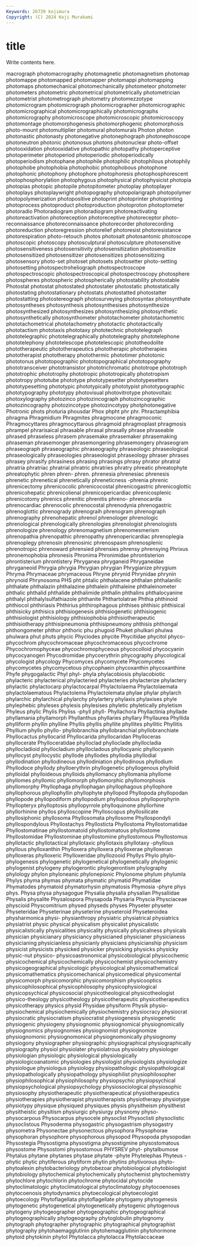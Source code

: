 ```yaml
---
Keywords: 26739 kojimura
Copyright: (C) 2024 Koji Murakami
---
```


# title

Write contents here.



macrograph photomacrography photomagnetic photomagnetism
photomap photomappe photomapped photomapper photomappi photomapping photomaps photomechanical photomechanically photometeor
photometer photometers photometric photometrical photometrically photometrician photometrist photometrograph photometry photomezzotype
photomicrogram photomicrograph photomicrographer photomicrographic photomicrographical photomicrographically photomicrographs photomicrography photomicroscope photomicroscopic
photomicroscopy photomontage photomorphogenesis photomorphogenic photomorphosis photo-mount photomultiplier photomural photomurals Photon
photon photonastic photonasty photonegative photonephograph photonephoscope photoneutron photonic photonosus photons
photonuclear photo-offset photooxidation photooxidative photopathic photopathy photoperceptive photoperimeter photoperiod photoperiodic
photoperiodically photoperiodism photophane photophile photophilic photophilous photophily photophobe photophobia photophobic
photophobous photophone photophonic photophony photophore photophoresis photophosphorescent photophosphorylation photophygous photophysical
photophysicist photopia photopias photopic photopile photopitometer photoplay photoplayer photoplays photoplaywright
photopography photopolarigraph photopolymer photopolymerization photopositive photoprint photoprinter photoprinting photoprocess photoproduct
photoproduction photoproton photoptometer photoradio Photoradiogram photoradiogram photoreactivating photoreactivation photoreception photoreceptive
photoreceptor photo-reconnaissance photoreconnaissance photorecorder photorecording photoreduction photoregression photorelief photoresist photoresistance
photorespiration photo-retouch photos photosalt photosantonic photoscope photoscopic photoscopy photosculptural photosculpture
photosensitive photosensitiveness photosensitivity photosensitization photosensitize photosensitized photosensitizer photosensitizes photosensitizing photosensory
photo-set photoset photosets photosetter photo-setting photosetting photospectroheliograph photospectroscope photospectroscopic photospectroscopical
photospectroscopy photosphere photospheres photospheric photospherically photostability photostable Photostat photostat photostated
photostater photostatic photostatically photostating photostationary photostats photostatted photostatter photostatting photostereograph
photosurveying photosyntax photosynthate photosyntheses photosynthesis photosynthesises photosynthesize photosynthesized photosynthesizes photosynthesizing
photosynthetic photosynthetically photosynthometer phototachometer phototachometric phototachometrical phototachometry phototactic phototactically phototactism
phototaxis phototaxy phototechnic phototelegraph phototelegraphic phototelegraphically phototelegraphy phototelephone phototelephony phototelescope
phototelescopic phototheodolite phototherapeutic phototherapeutics phototherapic phototherapies phototherapist phototherapy photothermic phototimer
phototonic phototonus phototopographic phototopographical phototopography phototransceiver phototransistor phototrichromatic phototrope phototroph
phototrophic phototrophy phototropic phototropically phototropism phototropy phototube phototype phototypesetter phototypesetters
phototypesetting phototypic phototypically phototypist phototypographic phototypography phototypy photovisual photovitrotype photovoltaic
photoxylography photozinco photozincograph photozincographic photozincography photozincotype photozincotypy photphotonegative Photronic phots
photuria phousdar Phox phpht phr phr. Phractamphibia phragma Phragmidium Phragmites
phragmocone phragmoconic Phragmocyttares phragmocyttarous phragmoid phragmoplast phragmosis phrampel phrarisaical phrasable
phrasal phrasally phrase phraseable phrased phraseless phrasem phrasemake phrasemaker phrasemaking
phraseman phrasemonger phrasemongering phrasemongery phraseogram phraseograph phraseographic phraseography phraseologic phraseological
phraseologically phraseologies phraseologist phraseology phraser phrases phrasey phrasify phrasiness phrasing
phrasings phrasy phrator phratral phratria phratriac phratrial phratric phratries phratry
phreatic phreatophyte phreatophytic phren phren- phren. phrenesia phrenesiac phrenesis phrenetic
phrenetical phrenetically phreneticness -phrenia phrenic phrenicectomy phrenicocolic phrenicocostal phrenicogastric phrenicoglottic
phrenicohepatic phrenicolienal phrenicopericardiac phrenicosplenic phrenicotomy phrenics phrenitic phrenitis phreno- phrenocardia
phrenocardiac phrenocolic phrenocostal phrenodynia phrenogastric phrenoglottic phrenogrady phrenograih phrenogram phrenograph
phrenography phrenohepatic phrenol phrenologer phrenologic phrenological phrenologically phrenologies phrenologist phrenologists
phrenologize phrenology phrenomagnetism phrenomesmerism phrenopathia phrenopathic phrenopathy phrenopericardiac phrenoplegia phrenoplegy
phrenosin phrenosinic phrenospasm phrenosplenic phrenotropic phrenoward phrensied phrensies phrensy phrensying
Phrixus phronemophobia phronesis Phronima Phronimidae phrontisterion phrontisterium phrontistery Phryganea phryganeid
Phryganeidae phryganeoid Phrygia phrygia Phrygian phrygian Phrygianize phrygium Phryma Phrymaceae
phrymaceous Phryne phrynid Phrynidae phrynin phrynoid Phrynosoma PHS pht phtalic
phthalacene phthalan phthalanilic phthalate phthalazin phthalazine phthalein phthaleine phthaleinometer phthalic
phthalid phthalide phthalimide phthalin phthalins phthalocyanine phthalyl phthalylsulfathiazole phthanite Phthartolatrae
Phthia phthinoid phthiocol phthiriasis Phthirius phthirophagous phthises phthisic phthisical phthisicky
phthisics phthisiogenesis phthisiogenetic phthisiogenic phthisiologist phthisiology phthisiophobia phthisiotherapeutic phthisiotherapy phthisipneumonia
phthisipneumony phthisis phthongal phthongometer phthor phthoric phu phugoid Phuket phulkari
phulwa phulwara phut phuts phycic Phyciodes phycite Phycitidae phycitol phyco-
phycochrom phycochromaceae phycochromaceous phycochrome Phycochromophyceae phycochromophyceous phycocolloid phycocyanin phycocyanogen Phycodromidae
phycoerythrin phycography phycological phycologist phycology Phycomyces phycomycete Phycomycetes phycomycetes phycomycetous
phycophaein phycoxanthin phycoxanthine Phyfe phygogalactic Phyl phyl- phyla phylacobiosis phylacobiotic
phylacteric phylacterical phylacteried phylacteries phylacterize phylactery phylactic phylactocarp phylactocarpal Phylactolaema
Phylactolaemata phylactolaematous Phylactolema Phylactolemata phylae phylar phylarch phylarchic phylarchical phylarchy
phylartery phylaxis phylaxises phyle phylephebic phyleses phylesis phylesises phyletic phyletically
phyletism Phyleus phylic Phylis Phyliss -phyll phyll- Phyllachora Phyllactinia phyllade
phyllamania phyllamorph Phyllanthus phyllaries phyllary Phyllaurea Phyllida phylliform phyllin phylline
Phyllis phyllis phyllite phyllites phyllitic Phyllitis Phyllium phyllo phyllo- phyllobranchia
phyllobranchial phyllobranchiate Phyllocactus phyllocarid Phyllocarida phyllocaridan Phylloceras phyllocerate Phylloceratidae phylloclad
phylloclade phyllocladia phyllocladioid phyllocladium phyllocladous phyllocyanic phyllocyanin phyllocyst phyllocystic phyllode
phyllodes phyllodia phyllodial phyllodination phyllodineous phyllodiniation phyllodinous phyllodium Phyllodoce phyllody
phylloerythrin phyllogenetic phyllogenous phylloid phylloidal phylloideous phylloids phyllomancy phyllomania phyllome
phyllomes phyllomic phyllomorph phyllomorphic phyllomorphosis phyllomorphy Phyllophaga phyllophagan phyllophagous phyllophore
phyllophorous phyllophyllin phyllophyte phyllopod Phyllopoda phyllopodan phyllopode phyllopodiform phyllopodium phyllopodous
phylloporphyrin Phyllopteryx phylloptosis phyllopyrrole phylloquinone phyllorhine phyllorhinine phyllos phylloscopine Phylloscopus
phyllosilicate phyllosiphonic phyllosoma Phyllosomata phyllosome Phyllospondyli phyllospondylous Phyllostachys Phyllosticta Phyllostoma
Phyllostomatidae Phyllostomatinae phyllostomatoid phyllostomatous phyllostome Phyllostomidae Phyllostominae phyllostomine phyllostomous Phyllostomus
phyllotactic phyllotactical phyllotaxic phyllotaxis phyllotaxy -phyllous phyllous phylloxanthin Phylloxera phylloxera
phylloxerae phylloxeran phylloxeras phylloxeric Phylloxeridae phyllozooid Phyllys Phylo phylo- phylogenesis
phylogenetic phylogenetical phylogenetically phylogenic phylogenist phylogeny phylogerontic phylogerontism phylography phylology
phylon phyloneanic phylonepionic Phylonome phylum phylumla Phylys phyma phymas phymata
phymatic phymatid Phymatidae Phymatodes phymatoid phymatorhysin phymatosis Phymosia -phyre phys
phys. Physa physa physagogue Physalia physalia physalian Physaliidae Physalis physalite
Physalospora Physapoda Physaria Physcia Physciaceae physcioid Physcomitrium physed physeds physes
Physeter physeter Physeteridae Physeterinae physeterine physeteroid Physeteroidea physharmonica physi- physianthropy
physiatric physiatrical physiatrics physiatrist physic physical physicalism physicalist physicalistic physicalistically
physicalities physicality physically physicalness physicals physician physicianary physiciancy physicianed physicianer
physicianess physicianing physicianless physicianly physicians physicianship physicism physicist physicists physicked
physicker physicking physicks physicky physic-nut physico- physicoastronomical physicobiological physicochemic physicochemical
physicochemically physicochemist physicochemistry physicogeographical physicologic physicological physicomathematical physicomathematics physicomechanical physicomedical
physicomental physicomorph physicomorphic physicomorphism physicooptics physicophilosophical physicophilosophy physicophysiological physicopsychical physicosocial
physicotheological physicotheologist physico-theology physicotheology physicotherapeutic physicotherapeutics physicotherapy physics physid Physidae
physiform Physik physio- physiochemical physiochemically physiochemistry physiocracy physiocrat physiocratic physiocratism
physiocratist physiogenesis physiogenetic physiogenic physiogeny physiognomic physiognomical physiognomically physiognomics physiognomies
physiognomist physiognomize physiognomonic physiognomonical physiognomonically physiognomy physiogony physiographer physiographic physiographical
physiographically physiography physiol physiolater physiolatrous physiolatry physiologer physiologian physiologic physiological
physiologically physiologicoanatomic physiologies physiologist physiologists physiologize physiologue physiologus physiology physiopathologic
physiopathological physiopathologically physiopathology physiophilist physiophilosopher physiophilosophical physiophilosophy physiopsychic physiopsychical physiopsychological
physiopsychology physiosociological physiosophic physiosophy physiotherapeutic physiotherapeutical physiotherapeutics physiotherapies physiotherapist physiotherapists
physiotherapy physiotype physiotypy physique physiqued physiques physis physitheism physitheist physitheistic
physitism physiurgic physiurgy physnomy physo- physocarpous Physocarpus physocele physoclist Physoclisti
physoclistic physoclistous Physoderma physogastric physogastrism physogastry physometra Physonectae physonectous physophora
Physophorae physophoran physophore physophorous physopod Physopoda physopodan Physostegia Physostigma physostigma
physostigmine physostomatous physostome Physostomi physostomous PHYSREV phyt- phytalbumose Phytalus phytane
phytanes phytase phytate -phyte Phytelephas Phyteus -phytic phytic phytiferous phytiform
phytin phytins phytivorous phyto- phytoalexin phytobacteriology phytobezoar phytobiological phytobiologist phytobiology
phytochemical phytochemically phytochemist phytochemistry phytochlore phytochlorin phytochrome phytocidal phytocide phytoclimatologic
phytoclimatological phytoclimatology phytocoenoses phytocoenosis phytodynamics phytoecological phytoecologist phytoecology Phytoflagellata phytoflagellate
phytogamy phytogenesis phytogenetic phytogenetical phytogenetically phytogenic phytogenous phytogeny phytogeographer phytogeographic
phytogeographical phytogeographically phytogeography phytoglobulin phytognomy phytograph phytographer phytographic phytographical phytographist
phytography phytohaemagglutinin phytohemagglutinin phytohormone phytoid phytokinin phytol Phytolacca phytolacca Phytolaccaceae
